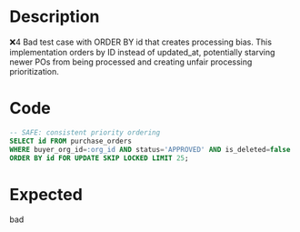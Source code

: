 # Description
❌4 Bad test case with ORDER BY id that creates processing bias. This implementation orders by ID instead of updated_at, potentially starving newer POs from being processed and creating unfair processing prioritization.

# Code
```sql
-- SAFE: consistent priority ordering
SELECT id FROM purchase_orders
WHERE buyer_org_id=:org_id AND status='APPROVED' AND is_deleted=false
ORDER BY id FOR UPDATE SKIP LOCKED LIMIT 25;
```

# Expected
bad